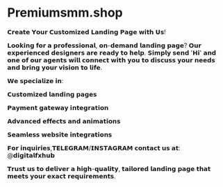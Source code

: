 # Premiumsmm.shop

𝗖𝗿𝗲𝗮𝘁𝗲 𝗬𝗼𝘂𝗿 𝗖𝘂𝘀𝘁𝗼𝗺𝗶𝘇𝗲𝗱 𝗟𝗮𝗻𝗱𝗶𝗻𝗴 𝗣𝗮𝗴𝗲 𝘄𝗶𝘁𝗵 𝗨𝘀!

𝗟𝗼𝗼𝗸𝗶𝗻𝗴 𝗳𝗼𝗿 𝗮 𝗽𝗿𝗼𝗳𝗲𝘀𝘀𝗶𝗼𝗻𝗮𝗹, 𝗼𝗻-𝗱𝗲𝗺𝗮𝗻𝗱 𝗹𝗮𝗻𝗱𝗶𝗻𝗴 𝗽𝗮𝗴𝗲? 𝗢𝘂𝗿 𝗲𝘅𝗽𝗲𝗿𝗶𝗲𝗻𝗰𝗲𝗱 𝗱𝗲𝘀𝗶𝗴𝗻𝗲𝗿𝘀 𝗮𝗿𝗲 𝗿𝗲𝗮𝗱𝘆 𝘁𝗼 𝗵𝗲𝗹𝗽. 𝗦𝗶𝗺𝗽𝗹𝘆 𝘀𝗲𝗻𝗱 '𝗛𝗶' 𝗮𝗻𝗱 𝗼𝗻𝗲 𝗼𝗳 𝗼𝘂𝗿 𝗮𝗴𝗲𝗻𝘁𝘀 𝘄𝗶𝗹𝗹 𝗰𝗼𝗻𝗻𝗲𝗰𝘁 𝘄𝗶𝘁𝗵 𝘆𝗼𝘂 𝘁𝗼 𝗱𝗶𝘀𝗰𝘂𝘀𝘀 𝘆𝗼𝘂𝗿 𝗻𝗲𝗲𝗱𝘀 𝗮𝗻𝗱 𝗯𝗿𝗶𝗻𝗴 𝘆𝗼𝘂𝗿 𝘃𝗶𝘀𝗶𝗼𝗻 𝘁𝗼 𝗹𝗶𝗳𝗲.

𝗪𝗲 𝘀𝗽𝗲𝗰𝗶𝗮𝗹𝗶𝘇𝗲 𝗶𝗻:

𝗖𝘂𝘀𝘁𝗼𝗺𝗶𝘇𝗲𝗱 𝗹𝗮𝗻𝗱𝗶𝗻𝗴 𝗽𝗮𝗴𝗲𝘀

𝗣𝗮𝘆𝗺𝗲𝗻𝘁 𝗴𝗮𝘁𝗲𝘄𝗮𝘆 𝗶𝗻𝘁𝗲𝗴𝗿𝗮𝘁𝗶𝗼𝗻

𝗔𝗱𝘃𝗮𝗻𝗰𝗲𝗱 𝗲𝗳𝗳𝗲𝗰𝘁𝘀 𝗮𝗻𝗱 𝗮𝗻𝗶𝗺𝗮𝘁𝗶𝗼𝗻𝘀

𝗦𝗲𝗮𝗺𝗹𝗲𝘀𝘀 𝘄𝗲𝗯𝘀𝗶𝘁𝗲 𝗶𝗻𝘁𝗲𝗴𝗿𝗮𝘁𝗶𝗼𝗻𝘀

𝗙𝗼𝗿 𝗶𝗻𝗾𝘂𝗶𝗿𝗶𝗲𝘀,𝗧𝗘𝗟𝗘𝗚𝗥𝗔𝗠/𝗜𝗡𝗦𝗧𝗔𝗚𝗥𝗔𝗠 𝗰𝗼𝗻𝘁𝗮𝗰𝘁 𝘂𝘀 𝗮𝘁: @𝗱𝗶𝗴𝗶𝘁𝗮𝗹𝗳𝘅𝗵𝘂𝗯

𝗧𝗿𝘂𝘀𝘁 𝘂𝘀 𝘁𝗼 𝗱𝗲𝗹𝗶𝘃𝗲𝗿 𝗮 𝗵𝗶𝗴𝗵-𝗾𝘂𝗮𝗹𝗶𝘁𝘆, 𝘁𝗮𝗶𝗹𝗼𝗿𝗲𝗱 𝗹𝗮𝗻𝗱𝗶𝗻𝗴 𝗽𝗮𝗴𝗲 𝘁𝗵𝗮𝘁 𝗺𝗲𝗲𝘁𝘀 𝘆𝗼𝘂𝗿 𝗲𝘅𝗮𝗰𝘁 𝗿𝗲𝗾𝘂𝗶𝗿𝗲𝗺𝗲𝗻𝘁𝘀.
